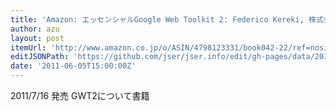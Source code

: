```yaml
---
title: 'Amazon: エッセンシャルGoogle Web Toolkit 2: Federico Kereki, 株式会社クイープ'
author: azu
layout: post
itemUrl: 'http://www.amazon.co.jp/o/ASIN/4798123331/book042-22/ref=nosim'
editJSONPath: 'https://github.com/jser/jser.info/edit/gh-pages/data/2011/06/index.json'
date: '2011-06-05T15:00:00Z'
---
```

2011/7/16 発売
GWT2について書籍
